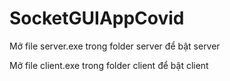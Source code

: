 # SocketGUIAppCovid

Mở file server.exe trong folder server để bật server

Mở file client.exe trong folder client để bật client
